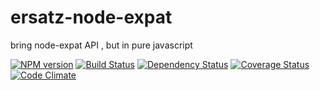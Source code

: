 ersatz-node-expat
=================

bring node-expat API  , but in pure javascript



[![NPM version](https://badge.fury.io/js/ersatz-node-expat.png)](http://badge.fury.io/js/ersatz-node-expat)
[![Build Status](https://travis-ci.org/node-opcua/ersatz-node-expat.png?branch=master)](https://travis-ci.org/node-opcua/ersatz-node-expat)
[![Dependency Status](https://gemnasium.com/node-opcua/ersatz-node-expat)](https://gemnasium.com/node-opcua/ersatz-node-expat)
[![Coverage Status](https://coveralls.io/repos/node-opcua/ersatz-node-expat/badge.png)](https://coveralls.io/r/node-opcua/ersatz-node-expat)
[![Code Climate](https://codeclimate.com/github/node-opcua/ersatz-node-expat.png)](https://codeclimate.com/github/node-opcua/ersatz-node-expat)
